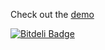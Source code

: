 Check out the [demo](http://padam87.github.com/jquery-smartFunnel/)


[![Bitdeli Badge](https://d2weczhvl823v0.cloudfront.net/Padam87/jquery-smartfunnel/trend.png)](https://bitdeli.com/free "Bitdeli Badge")

